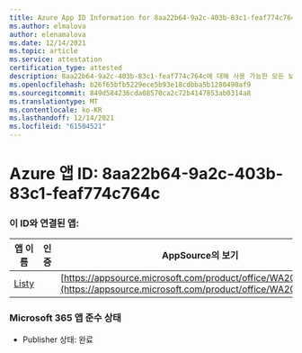 ```yaml
---
title: Azure App ID Information for 8aa22b64-9a2c-403b-83c1-feaf774c764c
ms.author: elmalova
author: elenamalova
ms.date: 12/14/2021
ms.topic: article
ms.service: attestation
certification_type: attested
description: 8aa22b64-9a2c-403b-83c1-feaf774c764c에 대해 사용 가능한 모든 보안 및 규정 준수 정보입니다.
ms.openlocfilehash: b26f65bfb5229ece5b93e18cdbba5b1280490af9
ms.sourcegitcommit: 849d584236cda08570ca2c72b4147853ab0314a8
ms.translationtype: MT
ms.contentlocale: ko-KR
ms.lasthandoff: 12/14/2021
ms.locfileid: "61504521"
---
```

# <a name="azure-app-id-8aa22b64-9a2c-403b-83c1-feaf774c764c"></a>Azure 앱 ID: 8aa22b64-9a2c-403b-83c1-feaf774c764c


### <a name="apps-associated-with-this-id"></a>이 ID와 연결된 앱:
| **앱 이름** | **인증** | **AppSource의 보기** |
|--------------|---------------|-----------------------|
| [Listy](https://docs.microsoft.com/microsoft-365-app-certification/forward/WA200000798) |  | [https://appsource.microsoft.com/product/office/WA200000798](https://appsource.microsoft.com/product/office/WA200000798) |

### <a name="microsoft-365-app-compliance-status"></a>Microsoft 365 앱 준수 상태
- Publisher 상태: 완료
